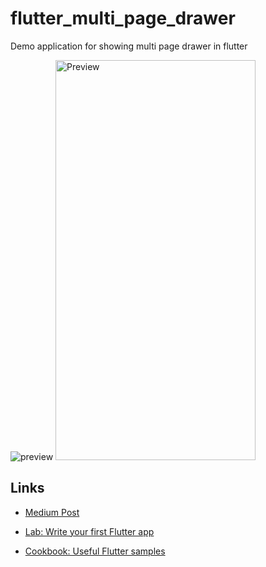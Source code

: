 # flutter_multi_page_drawer

Demo application for showing multi page drawer in flutter

![preview](output/flutter_multi_page.gif)
<img src="output/flutter_multi_page.gif" alt="Preview" width="320" height="640">
## Links

- [Medium Post]()

- [Lab: Write your first Flutter app](https://flutter.io/docs/get-started/codelab)
- [Cookbook: Useful Flutter samples](https://flutter.io/docs/cookbook)
